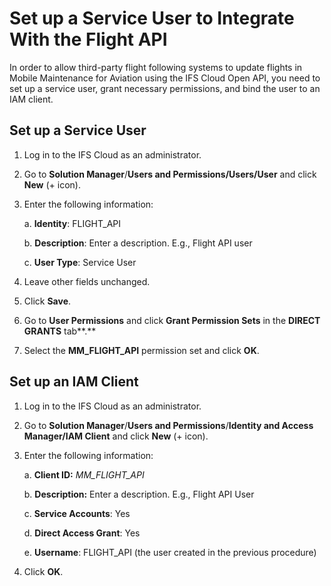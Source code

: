 <!-- title: Set up a service user to integrate with the flight API-->

# Set up a Service User to Integrate With the Flight API

In order to allow third-party flight following systems to update flights in Mobile Maintenance for Aviation using the IFS Cloud Open API, you need to set up a service user, grant necessary permissions, and bind the user to an IAM client.

## Set up a Service User

1. Log in to the IFS Cloud as an administrator.

2. Go to **Solution Manager**/**Users and Permissions/Users/User** and click **New** (+ icon).  

3. Enter the following information:

    a. **Identity**: FLIGHT_API

    b. **Description**: Enter a description. E.g., Flight API user

    c. **User Type**: Service User

4. Leave other fields unchanged.

5. Click **Save**.

6. Go to **User Permissions** and click **Grant Permission Sets** in the **DIRECT GRANTS** tab**.**

7. Select the **MM_FLIGHT_API** permission set and click **OK**.

## Set up an IAM Client

1. Log in to the IFS Cloud as an administrator.

2. Go to **Solution Manager**/**Users and Permissions**/**Identity and Access Manager/IAM Client** and click **New** (+ icon). 

3. Enter the following information:

    a. **Client ID:** *MM_FLIGHT_API*

    b. **Description:** Enter a description. E.g., Flight API User

    c. **Service Accounts**: Yes

    d. **Direct Access Grant**: Yes

    e. **Username**: FLIGHT_API (the user created in the previous procedure)

4. Click **OK**.